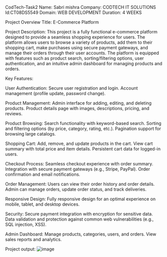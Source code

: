 CodTech-Task2
Name: Sabri mishra Company: CODTECH IT SOLUTIONS Id:CT08DS5549 Domain: WEB DEVELOPMENT Duration: 4 WEEKS

Project Overview Title: E-Commerce Platform

Project Description: This project is a fully functional e-commerce platform designed to provide a seamless shopping experience for users. The platform allows users to browse a variety of products, add them to their shopping cart, make purchases using secure payment gateways, and manage their orders through their user accounts. The platform is equipped with features such as product search, sorting/filtering options, user authentication, and an intuitive admin dashboard for managing products and orders.

Key Features:

User Authentication: Secure user registration and login. Account management (profile update, password change).

Product Management: Admin interface for adding, editing, and deleting products. Product details page with images, descriptions, pricing, and reviews.

Product Browsing: Search functionality with keyword-based search. Sorting and filtering options (by price, category, rating, etc.). Pagination support for browsing large catalogs.

Shopping Cart: Add, remove, and update products in the cart. View cart summary with total price and item details. Persistent cart data for logged-in users.

Checkout Process: Seamless checkout experience with order summary. Integration with secure payment gateways (e.g., Stripe, PayPal). Order confirmation and email notifications.

Order Management: Users can view their order history and order details. Admin can manage orders, update order status, and track deliveries.

Responsive Design: Fully responsive design for an optimal experience on mobile, tablet, and desktop devices.

Security: Secure payment integration with encryption for sensitive data. Data validation and protection against common web vulnerabilities (e.g., SQL injection, XSS).

Admin Dashboard: Manage products, categories, users, and orders. View sales reports and analytics.

Project output:
![image](https://github.com/user-attachments/assets/ef466b4b-229c-4d82-a749-5918deba93b1)
